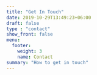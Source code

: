 ```yaml
---
title: "Get In Touch"
date: 2019-10-29T13:49:23+06:00
draft: false
type : "contact"
show_front: false
menu:
  footer:
    weight: 3
    name: Contact
summary: "How to get in touch"
---
```


